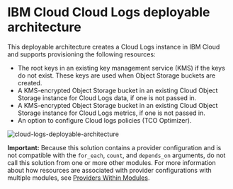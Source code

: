 # IBM Cloud Cloud Logs deployable architecture

This deployable architecture creates a Cloud Logs instance in IBM Cloud and supports provisioning the following resources:

* The root keys in an existing key management service (KMS) if the keys do not exist. These keys are used when Object Storage buckets are created.
* A KMS-encrypted Object Storage bucket in an existing Cloud Object Storage instance for Cloud Logs data, if one is not passed in.
* A KMS-encrypted Object Storage bucket in an existing Cloud Object Storage instance for Cloud Logs metrics, if one is not passed in.
* An option to configure Cloud logs policies (TCO Optimizer).

![cloud-logs-deployable-architecture]()

**Important:** Because this solution contains a provider configuration and is not compatible with the `for_each`, `count`, and `depends_on` arguments, do not call this solution from one or more other modules. For more information about how resources are associated with provider configurations with multiple modules, see [Providers Within Modules](https://developer.hashicorp.com/terraform/language/modules/develop/providers).
